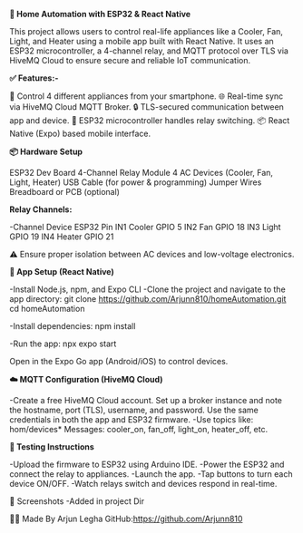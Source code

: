 **🏡 Home Automation with ESP32 & React Native**

This project allows users to control real-life appliances like a Cooler, Fan, Light, and Heater using a mobile app built with React Native. It uses an ESP32 microcontroller, 
a 4-channel relay, and MQTT protocol over TLS via HiveMQ Cloud to ensure secure and reliable IoT communication.


**✅ Features:-**

📱 Control 4 different appliances from your smartphone.
🌐 Real-time sync via HiveMQ Cloud MQTT Broker.
🔒 TLS-secured communication between app and device.
🧠 ESP32 microcontroller handles relay switching.
📦 React Native (Expo) based mobile interface.


**📦 Hardware Setup**

ESP32 Dev Board
4-Channel Relay Module
4 AC Devices (Cooler, Fan, Light, Heater)
USB Cable (for power & programming)
Jumper Wires
Breadboard or PCB (optional)

**Relay Channels:**

-Channel	Device	ESP32 Pin
  IN1	    Cooler	 GPIO 5
  IN2	    Fan	     GPIO 18
  IN3	    Light	   GPIO 19
  IN4	    Heater	 GPIO 21

⚠️ Ensure proper isolation between AC devices and low-voltage electronics.

**📲 App Setup (React Native)**

-Install Node.js, npm, and Expo CLI
-Clone the project and navigate to the app directory:
  git clone https://github.com/Arjunn810/homeAutomation.git
  cd homeAutomation

-Install dependencies:
  npm install

-Run the app:
  npx expo start

Open in the Expo Go app (Android/iOS) to control devices.

**☁️ MQTT Configuration (HiveMQ Cloud)**

-Create a free HiveMQ Cloud account.
  Set up a broker instance and note the hostname, port (TLS), username, and password.
  Use the same credentials in both the app and ESP32 firmware.
-Use topics like:
  hom/devices*
  Messages: cooler_on, fan_off, light_on, heater_off, etc.

**🧪 Testing Instructions**

-Upload the firmware to ESP32 using Arduino IDE.
-Power the ESP32 and connect the relay to appliances.
-Launch the app.
-Tap buttons to turn each device ON/OFF.
-Watch relays switch and devices respond in real-time.

📸 Screenshots
-Added in project Dir

🙋‍♂️ Made By
Arjun Legha
GitHub:https://github.com/Arjunn810

